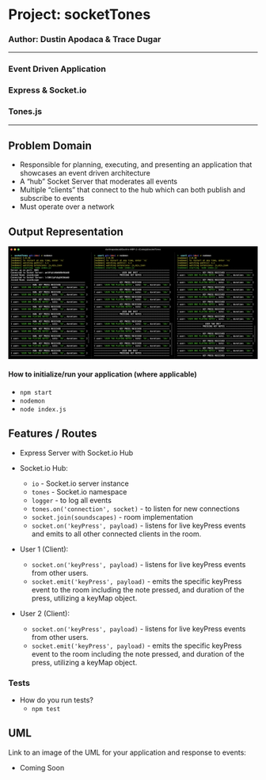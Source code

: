 # Project: socketTones
### Author: Dustin Apodaca & Trace Dugar
---
### Event Driven Application
### Express & Socket.io
### Tones.js
---
##  Problem Domain

- Responsible for planning, executing, and presenting an application that showcases an event driven architecture
- A “hub” Socket Server that moderates all events
- Multiple “clients” that connect to the hub which can both publish and subscribe to events
- Must operate over a network

## Output Representation

![Output1](./assets/img/tonesOutput.png)

#### How to initialize/run your application (where applicable)

- `npm start`
- `nodemon`
- `node index.js`

##  Features / Routes

- Express Server with Socket.io Hub
- Socket.io Hub:
  - `io` - Socket.io server instance
  - `tones` - Socket.io namespace
  - `logger` - to log all events
  - `tones.on('connection', socket)` - to listen for new connections
  - `socket.join(soundscapes)` - room implementation
  - `socket.on('keyPress', payload)` - listens for live keyPress events and emits to all other connected clients in the room.

- User 1 (Client):
  - `socket.on('keyPress', payload)` - listens for live keyPress events from other users.
  - `socket.emit('keyPress', payload)` - emits the specific keyPress event to the room including the note pressed, and duration of the press, utilizing a keyMap object.


- User 2 (Client):
  - `socket.on('keyPress', payload)` - listens for live keyPress events from other users.
  - `socket.emit('keyPress', payload)` - emits the specific keyPress event to the room including the note pressed, and duration of the press, utilizing a keyMap object.

### Tests

- How do you run tests?
  - `npm test`

##  UML
Link to an image of the UML for your application and response to events:

- Coming Soon
<!-- ![UML3](./assets/img/UML-SocketQueues.png) -->
